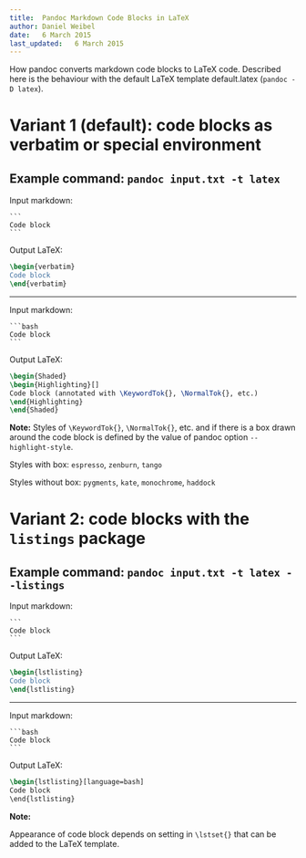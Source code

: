 ```yaml
---
title:  Pandoc Markdown Code Blocks in LaTeX
author: Daniel Weibel
date:   6 March 2015
last_updated:   6 March 2015
---
```



How pandoc converts markdown code blocks to LaTeX code. Described here is the behaviour with the default LaTeX template default.latex (`pandoc -D latex`).


Variant 1 (default): code blocks as verbatim or special environment
===================================================================

Example command: `pandoc input.txt -t latex`
--------------------------------------------

Input markdown:

````
```
Code block
```
````

Output LaTeX:

```latex
\begin{verbatim}
Code block
\end{verbatim}
```

***


Input markdown:

````
```bash
Code block
```
````

Output LaTeX:

```latex
\begin{Shaded}
\begin{Highlighting}[]
Code block (annotated with \KeywordTok{}, \NormalTok{}, etc.)
\end{Highlighting}
\end{Shaded}
```

**Note:**
Styles of `\KeywordTok{}`, `\NormalTok{}`, etc. and if there is a box drawn around the code block is defined by the value of pandoc option  `--highlight-style`.

Styles with box: `espresso`, `zenburn`, `tango`

Styles without box: `pygments`, `kate`, `monochrome`, `haddock`


Variant 2: code blocks with the `listings` package
==================================================

Example command: `pandoc input.txt -t latex --listings`
-------------------------------------------------------

Input markdown:

````
```
Code block
```
````

Output LaTeX:

```latex
\begin{lstlisting}
Code block
\end{lstlisting}
```

***

Input markdown:

````
```bash
Code block
```
````

Output LaTeX:

```latex
\begin{lstlisting}[language=bash]
Code block
\end{lstlisting}
```

**Note:**

Appearance of code block depends on setting in `\lstset{}` that can be added to the LaTeX template.
